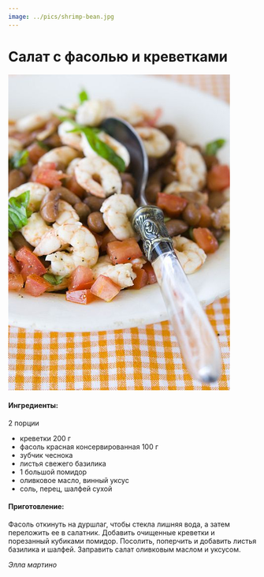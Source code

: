 ```yaml
---
image: ../pics/shrimp-bean.jpg
---
```

# Салат с фасолью и креветками

![Салат с фасолью и креветками](../pics/shrimp-bean.jpg)

#### Ингредиенты:

2 порции

* креветки 200 г
* фасоль красная консервированная 100 г
* зубчик чеснока
* листья свежего базилика
* 1 большой помидор
* оливковое масло, винный уксус
* соль, перец, шалфей сухой

#### Приготовление:

Фасоль откинуть на дуршлаг, чтобы стекла лишняя вода, а затем переложить ее в салатник. Добавить очищенные креветки и порезанный кубиками помидор. Посолить, поперчить и добавить листья базилика и шалфей. Заправить салат оливковым маслом и уксусом.

*Элла мартино*